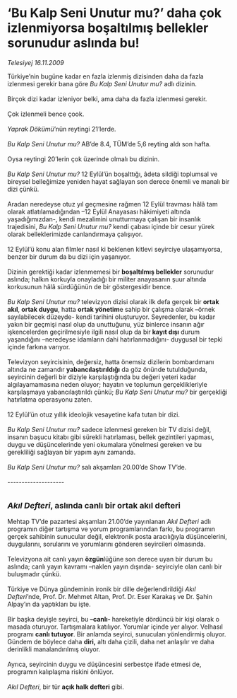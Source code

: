 # ‘Bu Kalp Seni Unutur mu?’ daha çok izlenmiyorsa boşaltılmış bellekler sorunudur aslında bu!

*Telesiyej 16.11.2009*

<div class="taraf_structure_2col_1zq">
<div class="margen_n">



 <p>Türkiye’nin bugüne kadar en fazla izlenmiş dizisinden daha da fazla izlenmesi gerekir bana göre <i>Bu Kalp Seni Unutur mu?</i> adlı dizinin. <br/><br/>Birçok dizi kadar izleniyor belki, ama daha da fazla izlenmesi gerekir. <br/><br/>Çok izlenmeli bence çook.<i> <br/><br/>Yaprak Dökümü</i>’nün reytingi 21’lerde. <i><br/><br/>Bu Kalp Seni Unutur mu?</i> AB’de 8.4, TÜM’de 5,6 reyting aldı son hafta. <br/><br/>Oysa reytingi 20’lerin çok üzerinde olmalı bu dizinin.<i> <br/><br/>Bu Kalp Seni Unutur mu?</i> 12 Eylül’ün boşalttığı, âdeta sildiği toplumsal ve bireysel belleğimize yeniden hayat sağlayan son derece önemli ve manalı bir dizi çünkü. <br/><br/>Aradan neredeyse otuz yıl geçmesine rağmen 12 Eylül travması hâlâ tam olarak atlatılamadığından –12 Eylül Anayasası hâkimiyeti altında yaşadığımızdan-, kendi mezalimini unutturmaya çalışan bir insanlık trajedisini, <i>Bu Kalp Seni Unutur mu?</i> kendi çabası içinde bir cesur yürek olarak belleklerimizde canlandırmaya çalışıyor. <br/><br/>12 Eylül’ü konu alan filmler nasıl ki beklenen kitlevi seyirciye ulaşamıyorsa, benzer bir durum da bu dizi için yaşanıyor. <br/><br/>Dizinin gerektiği kadar izlenmemesi bir <b>boşaltılmış bellekler</b> sorunudur aslında; halkın korkuyla onayladığı bir militer anayasanın şuur altında korkusunun hâlâ sürdüğünün de bir göstergesidir bence.<i> <br/><br/>Bu Kalp Seni Unutur mu?</i> televizyon dizisi olarak ilk defa gerçek bir <b>ortak akıl</b>, <b>ortak duygu</b>, hatta <b>ortak yönetim</b>e sahip bir çalışma olarak –örnek sayılabilecek düzeyde- kendi tarihini oluşturuyor. Seyredenler, bu kadar yakın bir geçmişi nasıl olup da unuttuğunu, yüz binlerce insanın ağır işkencelerden geçirilmesiyle ilgili nasıl olup da bir<b> kayıt dışı</b> durum yaşandığını –neredeyse idamların dahi hatırlanmadığını- duygusal bir tepki içinde farkına varıyor. <br/><br/>Televizyon seyircisinin, değersiz, hatta önemsiz dizilerin bombardımanı altında ne zamandır <b>yabancılaştırıldığı</b> da göz önünde tutulduğunda, seyircinin değerli bir diziyle karşılaştığında bu değeri yeteri kadar algılayamamasına neden oluyor; hayatın ve toplumun gerçeklikleriyle karşılaşmaya yabancılaştırıldı çünkü; <i>Bu Kalp Seni Unutur mu?</i> bir gerçekliği hatırlatma operasyonu zaten. <br/><br/>12 Eylül’ün otuz yıllık ideolojik vesayetine kafa tutan bir dizi.<i> <br/><br/>Bu Kalp Seni Unutur mu?</i> sadece izlenmesi gereken bir TV dizisi değil, insanın başucu kitabı gibi sürekli hatırlaması, bellek gezintileri yapması, duygu ve düşüncelerinde yeni okumalara yönelmesi gereken ve bu gerekliliği sağlayan bir yapım aynı zamanda.<i> <br/><br/>Bu Kalp Seni Unutur mu?</i> salı akşamları 20.00’de Show TV’de. <br/><br/>-------------------- <br/><br/><br/><font size="4"><strong><em>Akıl Defteri</em>, aslında canlı bir ortak akıl defteri</strong></font> <br/><br/>Mehtap TV’de pazartesi akşamları 21.00’de yayınlanan <i>Akıl Defteri</i> adlı programın diğer tartışma ve yorum programlarından farkı, bu programın gerçek sahibinin sunucular değil, elektronik posta aracılığıyla düşüncelerini, duygularını, sorularını ve yorumlarını gönderen seyircileri olmasında. <br/><br/>Televizyona ait canlı yayın <b>özgün</b>lüğüne<b> </b>son derece uyan bir durum bu aslında; canlı yayın kavramı –naklen yayın dışında- seyirciyle olan canlı bir buluşmadır çünkü. <br/><br/>Türkiye ve Dünya gündeminin ironik bir dille değerlendirildiği <i>Akıl Defteri</i>’nde, Prof. Dr. Mehmet Altan, Prof. Dr. Eser Karakaş ve Dr. Şahin Alpay’ın da yaptıkları bu işte. <br/><br/>Bir başka deyişle seyirci, bu <b>–canlı- </b>hareketiyle dördüncü bir kişi olarak o masada oturuyor. Tartışmalara katılıyor. Yorumlar içinde yer alıyor. Velhasıl programı <b>canlı tutuyor</b>. Bir anlamda seyirci, sunucuları yönlendirmiş oluyor. Gündem de böylece daha <b>diri,</b> altı daha çizili, daha net anlaşılır ve daha derinlikli manalandırılmış oluyor. <br/><br/>Ayrıca, seyircinin duygu ve düşüncesini serbestçe ifade etmesi de, programın kalıplaşma riskini önlüyor.<i> <br/><br/>Akıl Defteri</i>, bir tür <b>açık halk defteri</b> gibi.</p>
<br/>
<br/>
<br/>



<br/>


<div id="taraf_not">
</div>

</div>


</div>
